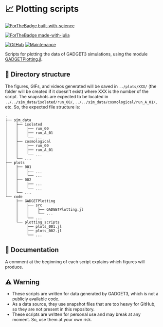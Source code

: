 # 📈 Plotting scripts

[![ForTheBadge built-with-science](http://ForTheBadge.com/images/badges/built-with-science.svg)](https://GitHub.com/Ezequiel92/) 

[![ForTheBadge made-with-julia](https://forthebadge.com/images/badges/made-with-julia.svg)](https://julialang.org)

[![GitHub](https://img.shields.io/github/license/Ezequiel92/plotting_scripts?style=flat&logo=GNU&labelColor=2B2D2F)](https://github.com/Ezequiel92/plotting_scripts/blob/main/LICENSE) [![Maintenance](https://img.shields.io/maintenance/yes/2021?style=flat)](mailto:elozano@df.uba.ar)

Scripts for plotting the data of GADGET3 simulations, using the module [GADGETPlotting.jl](https://github.com/Ezequiel92/GADGETPlotting). 

## 📁 Directory structure

The figures, GIFs, and videos generated will be saved in `../plots/XXX/` (the folder will be created if it doesn't exist) where XXX is the number of the script. The snapshots are expected to be located in `../../sim_data/isolated/run_00/`, `../../sim_data/cosmological/run_A_01/`, etc. So, the expected file structure is:

    .
    ├── sim_data
    │    ├── isolated
	│    │    ├── run_00
	│    │    ├── run_A_01
	│    │	  └── ...
	│    ├── cosmological
	│    │    ├── run_00
	│    │    ├── run_A_01
	│    │	  └── ...
    │    └── ...
    ├── plots 
    │    ├── 001
    │    │    ├── ...
    │    │    └── ...
    │    ├── 002
    │    │    ├── ...
    │    │    └── ...
    │    └── ...
    └── code
         ├── GADGETPlotting 
         │    ├── src 
         │    │    ├── GADGETPlotting.jl   
         │    │    └── ...  
         │    └── ...
         └── plotting_scripts
              ├── plots_001.jl
              ├── plots_002.jl
              └── ...
         

## 📘 Documentation

A comment at the beginning of each script explains which figures will produce.

## ⚠️ Warning

- These scripts are written for data generated by GADGET3, which is not a publicly available code.
- As a data source, they use snapshot files that are too heavy for GitHub, so they are not present in this repository.
- These scripts are written for personal use and may break at any moment. So, use them at your own risk.
